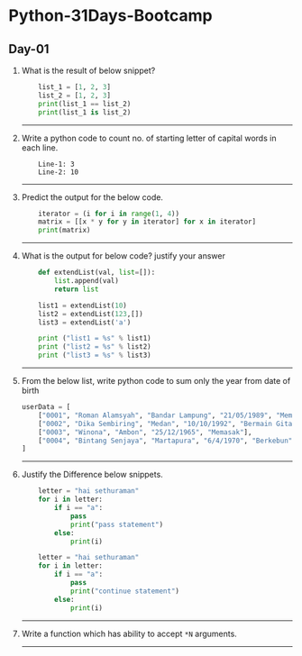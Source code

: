 # Python-31Days-Bootcamp

## Day-01

1. What is the result of below snippet?

    ``` python
        list_1 = [1, 2, 3]
        list_2 = [1, 2, 3]
        print(list_1 == list_2)
        print(list_1 is list_2)
    ```

    ---------------------------------------
2. Write a python code to count no. of starting letter of capital words in each line.

    ``` output
        Line-1: 3
        Line-2: 10
    ```

    ---------------------------------------
3. Predict the output for the below code.

    ``` python
        iterator = (i for i in range(1, 4))
        matrix = [[x * y for y in iterator] for x in iterator]
        print(matrix)
    ```

    ---------------------------------------
4. What is the output for below code? justify your answer

    ``` python
        def extendList(val, list=[]):
            list.append(val)
            return list

        list1 = extendList(10)
        list2 = extendList(123,[])
        list3 = extendList('a')

        print ("list1 = %s" % list1)
        print ("list2 = %s" % list2)
        print ("list3 = %s" % list3)
    ```

    ---------------------------------------

5. From the below list, write python code to sum only the year from date of birth

    ```python
    userData = [
        ["0001", "Roman Alamsyah", "Bandar Lampung", "21/05/1989", "Membaca"],
        ["0002", "Dika Sembiring", "Medan", "10/10/1992", "Bermain Gitar"], 
        ["0003", "Winona", "Ambon", "25/12/1965", "Memasak"], 
        ["0004", "Bintang Senjaya", "Martapura", "6/4/1970", "Berkebun"]
    ]
    ```

    ---------------------------------------

6. Justify the Difference below snippets.

    ``` python
        letter = "hai sethuraman"
        for i in letter:
            if i == "a":
                pass
                print("pass statement")
            else:
                print(i)
    ```

    ``` python
        letter = "hai sethuraman"
        for i in letter:
            if i == "a":
                pass
                print("continue statement")
            else:
                print(i)
    ```

    ---------------------------------------

7. Write a function which has ability to accept `*N` arguments.

    ---------------------------------------